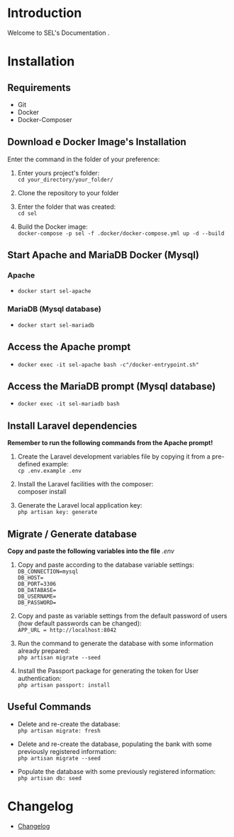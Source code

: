 # Introduction

Welcome to SEL's Documentation .

# Installation

## Requirements

-   Git
-   Docker
-   Docker-Composer

## Download e Docker Image's Installation

Enter the command in the folder of your preference:

1. Enter yours project's folder:  
   `cd your_directory/your_folder/`

2. Clone the repository to your folder  

3. Enter the folder that was created:  
   `cd sel`

4. Build the Docker image:  
   `docker-compose -p sel -f .docker/docker-compose.yml up -d --build`

## Start Apache and MariaDB Docker (Mysql)

### Apache

-   `docker start sel-apache`

### MariaDB (Mysql database)

-   `docker start sel-mariadb`

## Access the Apache prompt

-   `docker exec -it sel-apache bash -c"/docker-entrypoint.sh"`

## Access the MariaDB prompt (Mysql database)

-   `docker exec -it sel-mariadb bash`

## Install Laravel dependencies

**Remember to run the following commands from the Apache prompt!**

1. Create the Laravel development variables file by copying it from a pre-defined example:  
   `cp .env.example .env`

2. Install the Laravel facilities with the composer:  
   composer install

3. Generate the Laravel local application key:  
   `php artisan key: generate`

## Migrate / Generate database

**Copy and paste the following variables into the file** _.env_

1. Copy and paste according to the database variable settings:  
   `DB_CONNECTION=mysql`  
   `DB_HOST=`  
   `DB_PORT=3306`  
   `DB_DATABASE=`  
   `DB_USERNAME=`  
   `DB_PASSWORD=`

2. Copy and paste as variable settings from the default password of users (how default passwords can be changed):  
   `APP_URL = http://localhost:8042`

3. Run the command to generate the database with some information already prepared:  
   `php artisan migrate --seed`

4. Install the Passport package for generating the token for User authentication:  
   `php artisan passport: install`

## Useful Commands

-   Delete and re-create the database:  
     `php artisan migrate: fresh`

-   Delete and re-create the database, populating the bank with some previously registered information:  
     `php artisan migrate --seed`

-   Populate the database with some previously registered information:  
     `php artisan db: seed`



# Changelog

-   [Changelog](/CHANGELOG.MD)
